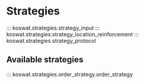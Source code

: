 # Strategies

::: koswat.strategies.strategy_input
::: koswat.strategies.strategy_location_reinforcement
::: koswat.strategies.strategy_protocol

## Available strategies

::: koswat.strategies.order_strategy.order_strategy